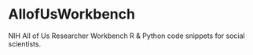 # AllofUsWorkbench
NIH All of Us Researcher Workbench R & Python code snippets for social scientists. 
